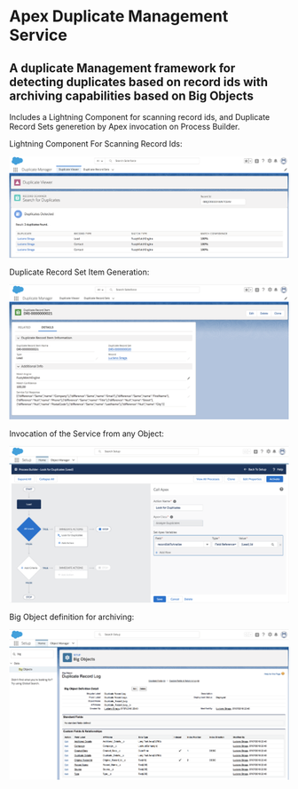 # Apex Duplicate Management Service

## A duplicate Management framework for detecting duplicates based on record ids with archiving capabilities based on Big Objects

Includes a Lightning Component for scanning record ids, and Duplicate Record Sets generetion by Apex invocation on Process Builder.

Lightning Component For Scanning Record Ids:

![LightningComponent](https://github.com/lucianostraga/apex-duplicate-service/blob/master/images/Duplicate_LC.png)

Duplicate Record Set Item Generation:

![DuplicateRecordSetItem](https://github.com/lucianostraga/apex-duplicate-service/blob/master/images/Duplicate_Record_Set.png)

Invocation of the Service from any Object:

![Flow](https://github.com/lucianostraga/apex-duplicate-service/blob/master/images/Flow.png)

Big Object definition for archiving:

![BigObject](https://github.com/lucianostraga/apex-duplicate-service/blob/master/images/Big%20Object.png)

